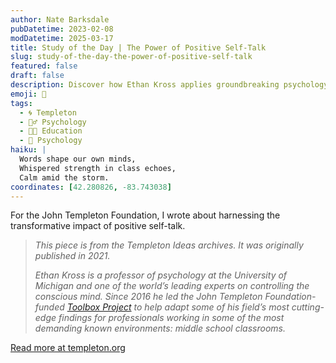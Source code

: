 ```yaml
---
author: Nate Barksdale
pubDatetime: 2023-02-08
modDatetime: 2025-03-17
title: Study of the Day | The Power of Positive Self-Talk
slug: study-of-the-day-the-power-of-positive-self-talk
featured: false
draft: false
description: Discover how Ethan Kross applies groundbreaking psychology to transform middle school education with the power of positive self-talk.
emoji: 🧠
tags:
  - 🌀 Templeton
  - 🧘‍♂️ Psychology
  - 👩‍🏫 Education
  - 🧠 Psychology
haiku: |
  Words shape our own minds,  
  Whispered strength in class echoes,  
  Calm amid the storm.
coordinates: [42.280826, -83.743038]
---
```


For the John Templeton Foundation, I wrote about harnessing the transformative impact of positive self-talk.

> *This piece is from the Templeton Ideas archives. It was originally published in 2021.*
>
> *Ethan Kross is a professor of psychology at the University of Michigan and one of the world’s leading experts on controlling the conscious mind. Since 2016 he led the John Templeton Foundation-funded *[Toolbox Project](https://www.templeton.org/grant/the-toolbox-project-changing-the-way-children-learn-about-self-control)* to help adapt some of his field’s most cutting-edge findings for professionals working in some of the most demanding known environments: middle school classrooms.*

[Read more at templeton.org](https://www.templeton.org/news/talk-to-yourself-like-a-friend-qa-with-ethan-kross)
